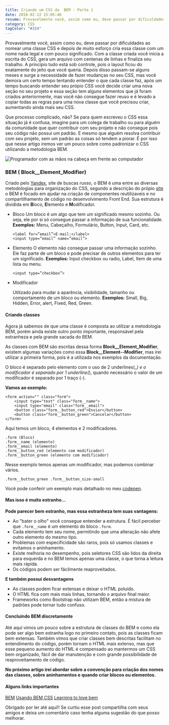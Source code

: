 ```yaml
---
title: Criando um CSS do  BEM - Parte 1
date: 2018-02-22 15:05:46
resume: Provavelmente você, assim como eu, deve passar por dificuldades ao nomear uma classe CSS e depois de muito esforço cria essa classe com um nome nada legal.
category: CSS
tagColor: "#324"
---
```


Provavelmente você, assim como eu, deve passar por dificuldades ao nomear uma classe CSS e depois de muito esforço cria essa classe com um nome nada legal e com pouco significado. Com a classe criada você inicia a escrita do CSS, gera um arquivo com centenas de linhas e finaliza seu trabalho. A princípio tudo está sob controle, pois o layout ficou do exatamente do jeito que você queria. Depois disso passam-se alguns meses e surge a necessidade de fazer mudanças no seu CSS, mas você demora um certo tempo tentando entender o que cada classe faz, após um tempo buscando entender seu própio CSS você decide criar uma nova seção no seu projeto e essa seção tem alguns elementos que já foram criados anteriormente, mas você não consegue fazer reuso e é levado a copiar todas as regras para uma nova classe que você precisou criar, aumentando ainda mais seu CSS.

Que processo complicado, não? Se para quem escreveu o CSS essa situação já é confusa, imagine para um colega de trabalho ou para alguém da comunidade que quer contribuir com seu projeto e não consegue pois seu código não possui um padrão. E mesmo que alguém resolva contribuir com seu projeto, sem um padrão as coisas só tendem a piorar. É por isso que nesse artigo iremos ver um pouco sobre como padronizar o CSS utilizando a metodologia BEM.

![Programador com as mãos na cabeça em frente ao computador](https://ep00.epimg.net/cultura/imagenes/2016/07/15/actualidad/1468534370_106822_1468599693_noticia_normal.jpg)

### BEM ( Block\_\_Element_Modifier)

Criado pelo [Yandex](https://www.yandex.com), site de buscas russo, o BEM é uma entre as diversas metodologias para organização do CSS, segundo a descrição do própio [site](http://getbem.com) o BEM é focado em ajudar na criação de componentes reutilizaveis e no compartilhamento de código no desenvolvimento Front End.
Sua estrutura é dividida em **B**loco, **E**lemento e **M**odificador.

- Bloco
  Um bloco é um algo que tem um significado mesmo sozinho. Ou seja, ele por si só consegue passar a informação de sua funcionalidade.
  **Exemplos:** Menu, Cabeçalho, Formulário, Button, Input, Card, etc.

  ```
  <label for=”email”>E-mail:</label>
  <input type=”email” name=”email”>
  ```

- Elemento
  O elemento não consegue passar uma informação sozinho. Ele faz parte de um bloco e pode precisar de outros elementos para ter um significado.
  **Exemplos:** Input checkbox ou radio, Label, Item de uma lista ou menu.

  ```
  <input type=”checkbox”>
  ```

- Modificador

  Utilizado para mudar a aparência, visibilidade, tamanho ou comportamento de um bloco ou elemento.
  **Exemplos:** Small, Big, Hidden, Error, alert, Fixed, Red, Green.

#### Criando classes

Agora já sabemos de que uma classe é composta ao utilizar a metodologia BEM, porém ainda existe outro ponto importante, responsável pela estranheza e pela grande sacada do BEM.

As classes com BEM são escritas dessa forma **Block\_\_Element_Modifier**, existem algumas variações como essa **Block\_\_Element--Modifier**, mas irei utilizar a primeira forma, pois é a utilizada nos exemplos da documentação.

O bloco é separado pelo elemento com o uso de 2 underlines(\__) e o modificador é separado por 1 underline(_), quando necessário o valor de um modificador é separado por 1 traço (-).

**Vamos ao exemplo:**

```
<form action="" class="form">
    <input type="text" class="form__name">
    <input type="email" class="form__email">
    <button class="form__button_red">Enviar</button>
    <button class="form__button_green">Cancelar</button>
</form>

```

Aqui temos um bloco, 4 elementos e 2 modificadores.

```
.form (Bloco)
.form__name (elemento)
.form__email (elemento)
.form__button_red (elemento com modificador)
.form__button_green (elemento com modificador)
```

Nesse exemplo temos apenas um modificador, mas podemos combinar vários.

```
.form__button_green .form__button_size-small

```

Você pode conferir um exemplo mais detalhado no meu [codepen](https://codepen.io/crisgon/pen/YeedJo).

#### Mas isso é muito estranho...

**Pode parecer bem estranho, mas essa estranheza tem suas vantagens:**

- Ao "bater o olho" você consegue entender a estrutura. É fácil perceber que <code>.form\_\_name</code> é um elemento do bloco <code>.form</code>.
- Cada elemento tem seu nome, permitindo que uma alteração não afete outro elemento do mesmo tipo.
- Problemas com especificidade são raros, pois só usamos classes e evitamos o aninhamento.
- Existe melhoria no desempenho, pois seletores CSS são lidos da direita para esquerda e no BEM temos apenas uma classe, o que torna a leitura mais rápida.
- Os códigos podem ser fácilmente reaproveitados.

**E também possui desvantagens**

- As classes podem ficar extensas e deixar o HTML poluído.
- O HTML fica com mais mais linhas, tornando o arquivo final maior.
- Frameworks como Bootstrap não utilizam BEM, então a mistura de padrões pode tornar tudo confuso.

#### Concluindo BEM discretamente

Até aqui vimos um pouco sobre a estrutura de classes do BEM e como ela pode ser algo bem estranha logo no primeiro contato, pois as classes ficam bem extensas. Também vimos que criar classes bem descritas facilitam no entendimento do código, porém tornam o HTML mais extenso, mas que esse pequeno aumento do HTML é compensado ao mantermos um CSS bem organizado, fácil de dar manutenção e com grande possibilidade de reaproveitamento de código.

**No próximo artigo irei abordar sobre a convenção para criação dos nomes das classes, sobre aninhamentos e quando criar blocos ou elementos.**

#### Alguns links importantes

[BEM](http://getbem.com)
[Usando BEM CSS](https://imasters.com.br/front-end/css/usando-bem-css/?trace=1519021197&source=single)
[Learning to love bem](http://mono.company/journal/frontend/learning-to-love-bem/)

Obrigado por ler até aqui!! Se curtiu esse post compartilha com seus amigos e deixa um comentário caso tenha alguma sugestão do que posso melhorar.
